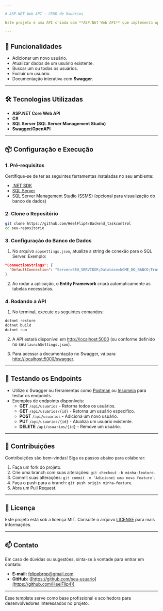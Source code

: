 ```yaml
---

# ASP.NET Web API - CRUD de Usuários

Este projeto é uma API criada com **ASP.NET Web API** que implementa operações CRUD (Create, Read, Update e Delete) para gerenciamento de usuários. Ele utiliza **SQL Server** como banco de dados, com integração e criação automática de tabelas. A API também está documentada no **Swagger**, facilitando o uso e a integração com outras aplicações.

---
```


## 🚀 **Funcionalidades**

- Adicionar um novo usuário.
- Atualizar dados de um usuário existente.
- Buscar um ou todos os usuários.
- Excluir um usuário.
- Documentação interativa com **Swagger**.

---

## 🛠️ **Tecnologias Utilizadas**

- **ASP.NET Core Web API**
- **C#**
- **SQL Server (SQL Server Management Studio)**
- **Swagger/OpenAPI**

---

## 📦 **Configuração e Execução**

### 1. **Pré-requisitos**
Certifique-se de ter as seguintes ferramentas instaladas no seu ambiente:

- [.NET SDK](https://dotnet.microsoft.com/download)
- [SQL Server](https://www.microsoft.com/pt-br/sql-server/sql-server-downloads)
- SQL Server Management Studio (SSMS) (opcional para visualização do banco de dados)

### 2. **Clone o Repositório**

```bash
git clone https://github.com/HeelFlip4/Backend_taskcontrol
cd seu-repositorio
```

### 3. **Configuração do Banco de Dados**

1. No arquivo `appsettings.json`, atualize a string de conexão para o SQL Server. Exemplo:

```json
"ConnectionStrings": {
  "DefaultConnection": "Server=SEU_SERVIDOR;Database=NOME_DO_BANCO;Trusted_Connection=True;"
}
```

2. Ao rodar a aplicação, o **Entity Framework** criará automaticamente as tabelas necessárias.

### 4. **Rodando a API**

1. No terminal, execute os seguintes comandos:

```bash
dotnet restore
dotnet build
dotnet run
```

2. A API estará disponível em [http://localhost:5000](http://localhost:5000) (ou conforme definido no seu `launchSettings.json`).

3. Para acessar a documentação no Swagger, vá para [http://localhost:5000/swagger](http://localhost:5000/swagger).

---

## 🔄 **Testando os Endpoints**

- Utilize o Swagger ou ferramentas como [Postman](https://www.postman.com/) ou [Insomnia](https://insomnia.rest/) para testar os endpoints.
- Exemplos de endpoints disponíveis:
  - **GET** `/api/usuarios` - Retorna todos os usuários.
  - **GET** `/api/usuarios/{id}` - Retorna um usuário específico.
  - **POST** `/api/usuarios` - Adiciona um novo usuário.
  - **PUT** `/api/usuarios/{id}` - Atualiza um usuário existente.
  - **DELETE** `/api/usuarios/{id}` - Remove um usuário.

---

## 🤝 **Contribuições**

Contribuições são bem-vindas! Siga os passos abaixo para colaborar:

1. Faça um fork do projeto.
2. Crie uma branch com suas alterações: `git checkout -b minha-feature`.
3. Commit suas alterações: `git commit -m 'Adicionei uma nova feature'`.
4. Faça o push para a branch: `git push origin minha-feature`.
5. Abra um Pull Request.

---

## 📄 **Licença**

Este projeto está sob a licença MIT. Consulte o arquivo [LICENSE](LICENSE) para mais informações.

---

## 📫 **Contato**

Em caso de dúvidas ou sugestões, sinta-se à vontade para entrar em contato:

- **E-mail:** felipebrpp@gmail.com
- **GitHub:** ([https://github.com/seu-usuario](https://github.com/HeelFlip4))

--- 

Esse template serve como base profissional e acolhedora para desenvolvedores interessados no projeto.
